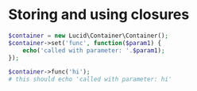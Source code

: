 # Storing and using closures

```php
$container = new Lucid\Container\Container();
$container->set('func', function($param1) {
	echo('called with parameter: '.$param1);
});

$container->func('hi');
# this should echo 'called with parameter: hi'
```

